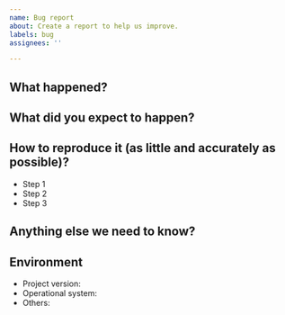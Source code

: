 ```yaml
---
name: Bug report
about: Create a report to help us improve.
labels: bug
assignees: ''

---
```


<!-- Use this template when reporting a bug and provide as much information as
possible. Failure to do so may result in the bug not being resolved in a timely
manner. Thanks! -->

## What happened?

<!-- Description of the identified problem. -->

## What did you expect to happen?

<!-- Description of expected behavior. -->

## How to reproduce it (as little and accurately as possible)?

- Step 1
- Step 2
- Step 3

## Anything else we need to know?

<!-- Description of possible impacts of the bug. -->

## Environment

- Project version:
- Operational system:
- Others:
